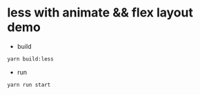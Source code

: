 # less with animate && flex layout demo

* build 
```bash
yarn build:less
```
* run
```bash
yarn run start
```